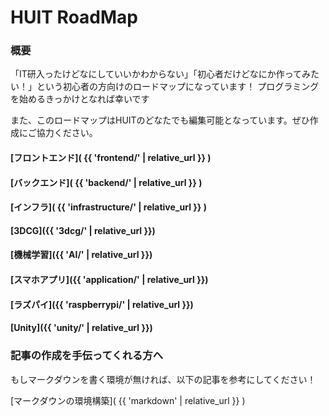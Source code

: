 # HUIT RoadMap 
### 概要
「IT研入ったけどなにしていいかわからない」「初心者だけどなにか作ってみたい！」という初心者の方向けのロードマップになっています！
プログラミングを始めるきっかけとなれば幸いです

また、このロードマップはHUITのどなたでも編集可能となっています。ぜひ作成にご協力ください。

<!-- 
    リンクはローカルと本番どちらでも良いように相対パスを使うようにする。
    参考：https://stackoverflow.com/questions/16316311/github-pages-and-relative-path
 -->
#### [フロントエンド]( {{ 'frontend/' | relative_url }} )
#### [バックエンド]( {{ 'backend/' | relative_url }} )
#### [インフラ]( {{ 'infrastructure/' | relative_url }} )
#### [3DCG]({{ '3dcg/' | relative_url }})
#### [機械学習]({{ 'AI/' | relative_url }})
#### [スマホアプリ]({{ 'application/' | relative_url }})
#### [ラズパイ]({{ 'raspberrypi/' | relative_url }})
#### [Unity]({{ 'unity/' | relative_url }})

### 記事の作成を手伝ってくれる方へ
もしマークダウンを書く環境が無ければ、以下の記事を参考にしてください！

[マークダウンの環境構築]( {{ 'markdown' | relative_url }} )

